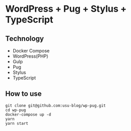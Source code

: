 # WordPress + Pug + Stylus + TypeScript

## Technology
- Docker Compose
- WordPress(PHP)
- Gulp
- Pug
- Stylus
- TypeScript

## How to use
```
git clone git@github.com:usu-blog/wp-pug.git
cd wp-pug
docker-compose up -d
yarn
yarn start
```